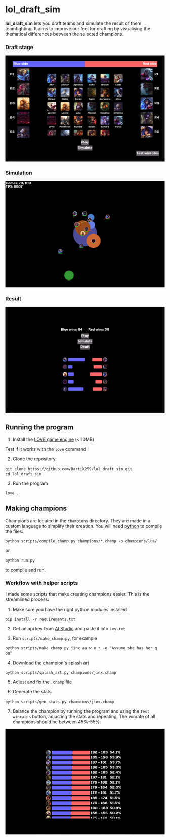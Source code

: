 # lol_draft_sim

**lol_draft_sim** lets you draft teams and simulate the result of them teamfighting. It aims to improve our feel for drafting by visualising the thematical differences between the selected champions.


### Draft stage

![draft image](./assets/examples/draft.png)

### Simulation

![simulation image](./assets/examples/sim.png)

### Result

![simulation result image](./assets/examples/sim_end.png)

## Running the program

1. Install the [LÖVE game engine](https://love2d.org/) (< 10MB)

Test if it works with the `love` command

2. Clone the repository

```
git clone https://github.com/BartiX259/lol_draft_sim.git
cd lol_draft_sim
```

3. Run the program

```
love .
```

## Making champions

Champions are located in the `champions` directory. They are made in a custom language to simplify their creation. You will need [python](https://www.python.org/) to compile the files:

```
python scripts/compile_champ.py champions/*.champ -o champions/lua/
```
or
```
python run.py
```
to compile and run.

### Workflow with helper scripts

I made some scripts that make creating champions easier. This is the streamlined process:

1. Make sure you have the right python modules installed

```
pip install -r requirements.txt
```

2. Get an api key from [AI Studio](https://aistudio.google.com/apikey) and paste it into `key.txt`

3. Run `scripts/make_champ.py`, for example

```
python scripts/make_champ.py jinx aa w e r -e "Assume she has her q on"
```

4. Download the champion's splash art

```
python scripts/splash_art.py champions/jinx.champ
```

5. Adjust and fix the `.champ` file

6. Generate the stats

```
python scripts/gen_stats.py champions/jinx.champ
```
7. Balance the champion by running the program and using the `Test winrates` button, adjusting the stats and repeating. The winrate of all champions should be between 45%-55%.

![test winrates image](./assets/examples/winrate_test.png)